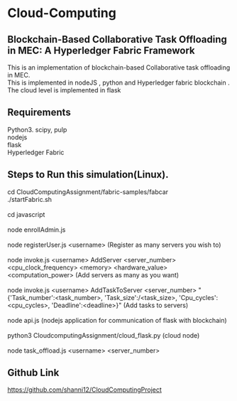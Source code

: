 # Cloud-Computing
## Blockchain-Based Collaborative Task Offloading in MEC: A Hyperledger Fabric Framework


This is an implementation  of blockchain-based Collaborative task offloading in MEC.\
This is implemented in nodeJS , python and Hyperledger fabric blockchain .\
The cloud level is implemented in flask

## Requirements
Python3. scipy, pulp\
nodejs\
flask\
Hyperledger Fabric
## Steps to Run this simulation(Linux).

cd CloudComputingAssignment/fabric-samples/fabcar\
./startFabric.sh\
\
cd javascript\
\
node enrollAdmin.js\
\
node registerUser.js \<username> (Register as many servers you wish to)\
\
node invoke.js \<username> AddServer
\<server_number> \<cpu_clock_frequency> \<memory> \<hardware_value> \<computation_power>  (Add servers as many as you want)\
\
node invoke.js \<username> AddTaskToServer \<server_number>   "{'Task_number':\<task_number>, 'Task_size':/<task_size>, 'Cpu_cycles':\<cpu_cycles>,  'Deadline':\<deadline>}" (Add tasks to servers)\
\
node api.js (nodejs application for communication of flask with blockchain)\
\
python3 CloudcomputingAssignment/cloud_flask.py (cloud node)\
\
node task_offload.js \<username>  \<server_number>

## Github Link
https://github.com/shanni12/CloudComputingProject













